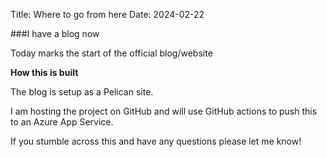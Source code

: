 Title: Where to go from here
Date: 2024-02-22

###I have a blog now

Today marks the start of the official blog/website

**How this is built**

The blog is setup as a Pelican site.

I am hosting the project on GitHub and will use GitHub actions to push this to an Azure App Service.

If you stumble across this and have any questions please let me know!


